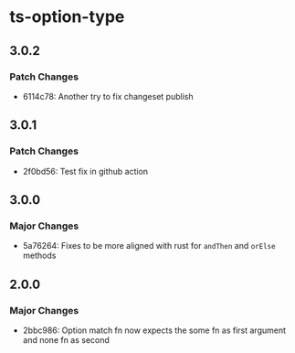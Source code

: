 # ts-option-type

## 3.0.2

### Patch Changes

- 6114c78: Another try to fix changeset publish

## 3.0.1

### Patch Changes

- 2f0bd56: Test fix in github action

## 3.0.0

### Major Changes

- 5a76264: Fixes to be more aligned with rust for `andThen` and `orElse` methods

## 2.0.0

### Major Changes

- 2bbc986: Option match fn now expects the some fn as first argument and none fn as second
